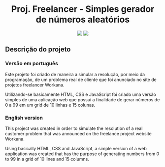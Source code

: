 <h1 align="center"> Proj. Freelancer - Simples gerador de números aleatórios </h1>

<p align="center">
<img src="https://img.shields.io/badge/Version-2.0-green)"/>
<img src="https://img.shields.io/badge/Status-finished-green)"/>
</p>

<h2 align="left">Descrição do projeto</h2>
<h3 align="left">Versão em português</h3>
<p text-align="justify">Este projeto foi criado de maneira a simular a resolução, por meio da programação, de um problema real de cliente que foi anunciado no site de projetos freelancer Workana.</p>
<p text-align="justify">Utilizando-se basicamente HTML, CSS e JavaScript foi criado uma versão simples de uma aplicação web que possui a finalidade de gerar números de 0 a 99 em um grid de 10 linhas e 15 colunas.</p>

<h3 align="left">English version</h3>
<p text-align="justify">
This project was created in order to simulate the resolution of a real customer problem that was announced on the freelance project website Workana.</p>
<p text-align="justify">
Using basically HTML, CSS and JavaScript, a simple version of a web application was created that has the purpose of generating numbers from 0 to 99 in a grid of 10 lines and 15 columns.</p>

